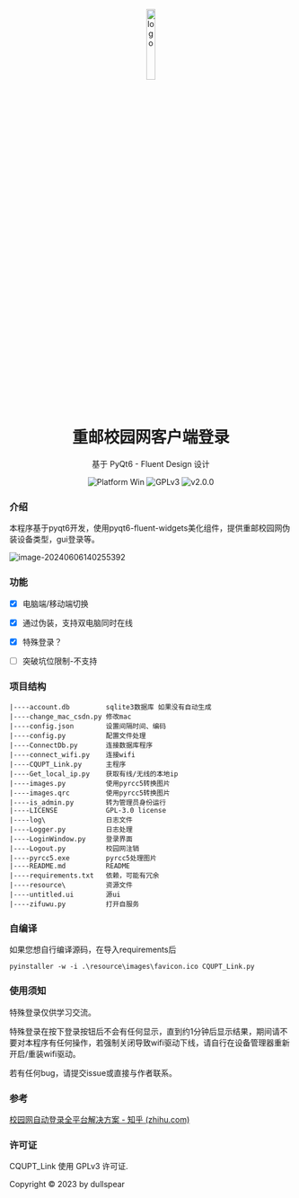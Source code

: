 <p align="center">
  <img width="18%" align="center" src="https://obssh.obs.cn-east-3.myhuaweicloud.com/img_sxy/202312262148798.png" alt="logo">
</p>
  <h1 align="center">
  重邮校园网客户端登录
</h1>
<p align="center">
  基于 PyQt6 - Fluent Design 设计
</p>
<p align="center">
  <a style="text-decoration:none">
    <img src="https://img.shields.io/badge/Platform-Win-blue?color=#4ec820" alt="Platform Win"/>
  </a>
  <a style="text-decoration:none">
    <img src="https://img.shields.io/badge/License-GPLv3-blue?color=#4ec820" alt="GPLv3"/>
    </a>
    <a style="text-decoration:none">
    <img src="https://img.shields.io/badge/version-2.0.0-blue?color=#4ec820" alt="v2.0.0"/>
  </a>
</p>



### 介绍

本程序基于pyqt6开发，使用pyqt6-fluent-widgets美化组件，提供重邮校园网伪装设备类型，gui登录等。

![image-20240606140255392](https://obssh.obs.cn-east-3.myhuaweicloud.com/img_sxy/202406061402629.png)

### 功能

- [x] 电脑端/移动端切换

- [x] 通过伪装，支持双电脑同时在线

- [x] 特殊登录？

- [ ] 突破坑位限制-不支持



### 项目结构

```
|----account.db         sqlite3数据库 如果没有自动生成
|----change_mac_csdn.py 修改mac
|----config.json        设置间隔时间、编码
|----config.py          配置文件处理
|----ConnectDb.py       连接数据库程序
|----connect_wifi.py    连接wifi
|----CQUPT_Link.py      主程序
|----Get_local_ip.py    获取有线/无线的本地ip
|----images.py			使用pyrcc5转换图片
|----images.qrc			使用pyrcc5转换图片
|----is_admin.py		转为管理员身份运行
|----LICENSE			GPL-3.0 license
|----log\				日志文件
|----Logger.py			日志处理
|----LoginWindow.py		登录界面
|----Logout.py			校园网注销
|----pyrcc5.exe  		pyrcc5处理图片
|----README.md			README
|----requirements.txt 	依赖，可能有冗余
|----resource\			资源文件
|----untitled.ui		源ui
|----zifuwu.py			打开自服务

```



### 自编译

如果您想自行编译源码，在导入requirements后
```
pyinstaller -w -i .\resource\images\favicon.ico CQUPT_Link.py
```



### 使用须知

特殊登录仅供学习交流。

特殊登录在按下登录按钮后不会有任何显示，直到约1分钟后显示结果，期间请不要对本程序有任何操作，若强制关闭导致wifi驱动下线，请自行在设备管理器重新开启/重装wifi驱动。

若有任何bug，请提交issue或直接与作者联系。





### 参考

[校园网自动登录全平台解决方案 - 知乎 (zhihu.com)](https://zhuanlan.zhihu.com/p/364016452?utm_medium=social&utm_oi=1112727310867927040&utm_id=0)



### 许可证

CQUPT_Link 使用 GPLv3 许可证.

Copyright © 2023 by dullspear

